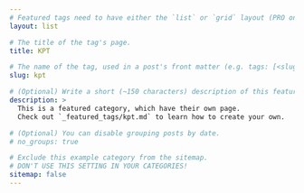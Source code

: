 ```yaml
---
# Featured tags need to have either the `list` or `grid` layout (PRO only).
layout: list

# The title of the tag's page.
title: KPT

# The name of the tag, used in a post's front matter (e.g. tags: [<slug>]).
slug: kpt

# (Optional) Write a short (~150 characters) description of this featured tag.
description: >
  This is a featured category, which have their own page.
  Check out `_featured_tags/kpt.md` to learn how to create your own.

# (Optional) You can disable grouping posts by date.
# no_groups: true

# Exclude this example category from the sitemap.
# DON'T USE THIS SETTING IN YOUR CATEGORIES!
sitemap: false
---
```

